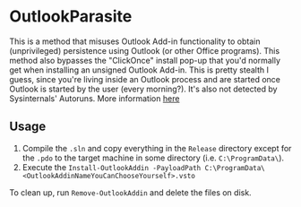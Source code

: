 # OutlookParasite

This is a method that misuses Outlook Add-in functionality to obtain (unprivileged) persistence using Outlook (or other Office programs). This method also bypasses the "ClickOnce" install pop-up that you'd normally get when installing an unsigned Outlook Add-in. This is pretty stealth I guess, since you're living inside an Outlook process and are started once Outlook is started by the user (every morning?). It's also not detected by Sysinternals' Autoruns. More information [here](https://vanmieghem.io/stealth-outlook-persistence/)

## Usage

1. Compile the `.sln` and copy everything in the `Release` directory except for the `.pdo` to the target machine in some directory (i.e. `C:\ProgramData\`).
2. Execute the `Install-OutlookAddin -PayloadPath C:\ProgramData\<OutlookAddinNameYouCanChooseYourself>.vsto`

To clean up, run `Remove-OutlookAddin` and delete the files on disk.
